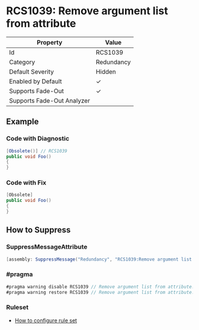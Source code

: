 # RCS1039: Remove argument list from attribute

| Property | Value |
| -------- | ----- |
| Id | RCS1039 |
| Category | Redundancy |
| Default Severity | Hidden |
| Enabled by Default | &#x2713; |
| Supports Fade\-Out | &#x2713; |
| Supports Fade\-Out Analyzer |  |

## Example

### Code with Diagnostic

```csharp
[Obsolete()] // RCS1039
public void Foo()
{
}
```

### Code with Fix

```csharp
[Obsolete]
public void Foo()
{
}
```

## How to Suppress

### SuppressMessageAttribute

```csharp
[assembly: SuppressMessage("Redundancy", "RCS1039:Remove argument list from attribute.", Justification = "<Pending>")]
```

### \#pragma

```csharp
#pragma warning disable RCS1039 // Remove argument list from attribute.
#pragma warning restore RCS1039 // Remove argument list from attribute.
```

### Ruleset

* [How to configure rule set](../HowToConfigureAnalyzers.md)
